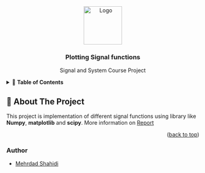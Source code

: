 <div id="top"></div>
<!--
*** Thanks for checking out the Best-README-Template. If you have a suggestion
*** that would make this better, please fork the repo and create a pull request
*** or simply open an issue with the tag "enhancement".
*** Don't forget to give the project a star!
*** Thanks again! Now go create something AMAZING! :D
-->



<!-- PROJECT SHIELDS -->
<!--
*** I'm using markdown "reference style" links for readability.
*** Reference links are enclosed in brackets [ ] instead of parentheses ( ).
*** See the bottom of this document for the declaration of the reference variables
*** for contributors-url, forks-url, etc. This is an optional, concise syntax you may use.
*** https://www.markdownguide.org/basic-syntax/#reference-style-links
-->
<div align="center">
  <a href="https://basu.ac.ir/">
    <img src="https://upload.wikimedia.org/wikipedia/en/thumb/4/49/Bu_Ali_Sina_University.svg/1200px-Bu_Ali_Sina_University.svg.png" alt="Logo" width="100" height="100">
  </a>

  <h3 align="center">Plotting Signal functions</h3>
  <p align="center">
  Signal and System Course Project
    <br />
  </p>
</div>


<!-- TABLE OF CONTENTS -->
<details>
  <summary>📗 <b>Table of Contents</b></summary>
  <ol>
    <li>
      <a href="#🔰-about-the-project"> About The Project</a>
    </li>
  </ol>
</details>



<!-- ABOUT THE PROJECT -->
## 🔰 About The Project
This project is implementation of different signal functions using library like **Numpy**, **matplotlib** and **scipy**. More information on [Report](Report.pdf)


<p align="right">(<a href="#top">back to top</a>)</p>



### Author
- [Mehrdad Shahidi](https://github.com/CyberKatze)
